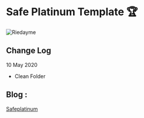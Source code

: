 # Safe Platinum Template :trophy:

![Riedayme](https://github.com/riedayme/Blogger/blob/master/Safe%20Platinum/preview.png?raw=true)

## Change Log
10 May 2020
* Clean Folder

## Blog : 
[Safeplatinum](https://safeplatinum.blogspot.com)